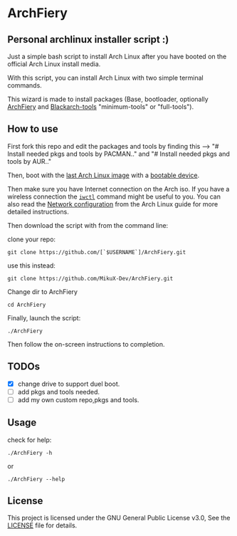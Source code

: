 # ArchFiery

## Personal archlinux installer script :)

Just a simple bash script to install Arch Linux after you have booted on the official Arch Linux install media.

With this script, you can install Arch Linux with two simple terminal commands.

This wizard is made to install packages (Base, bootloader, optionally [ArchFiery](https://github.com/MikuX-Dev/ArchFiery) and [Blackarch-tools](https://blackarch.org/tools) "minimum-tools" or "full-tools").

## How to use

First fork this repo and edit the packages and tools by finding this --> "# Install needed pkgs and tools by PACMAN.." and "# Install needed pkgs and tools by AUR.." 

Then, boot with the [last Arch Linux image](https://www.archlinux.org/download/) with a [bootable device](https://wiki.archlinux.org/index.php/USB_flash_installation_media).

Then make sure you have Internet connection on the Arch iso. If you have a wireless connection the [`iwctl`](https://wiki.archlinux.org/index.php/Iwd#iwctl) command might be useful to you. You can also read the [Network configuration](https://wiki.archlinux.org/index.php/Network_configuration) from the Arch Linux guide for more detailed instructions.

Then download the script with from the command line:

clone your repo:

    git clone https://github.com/[`$USERNAME`]/ArchFiery.git

use this instead:

    git clone https://github.com/MikuX-Dev/ArchFiery.git

Change dir to ArchFiery
    
    cd ArchFiery

Finally, launch the script:

    ./ArchFiery

Then follow the on-screen instructions to completion.

## TODOs
- [x] change drive to support duel boot. 
- [ ] add pkgs and tools needed.
- [ ] add my own custom repo,pkgs and tools.

## Usage

check for help:

    ./ArchFiery -h 

or 

    ./ArchFiery --help

## License
This project is licensed under the GNU General Public License v3.0,
See the [LICENSE](https://github.com/MikuX-Dev/ArchFiery/blob/master/LICENSE) file for details.

